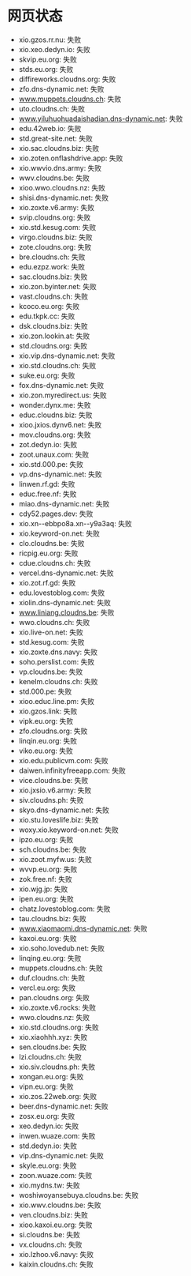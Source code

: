 # 网页状态
- xio.gzos.rr.nu: 失败
- xio.xeo.dedyn.io: 失败
- skvip.eu.org: 失败
- stds.eu.org: 失败
- diffireworks.cloudns.org: 失败
- zfo.dns-dynamic.net: 失败
- www.muppets.cloudns.ch: 失败
- uto.cloudns.ch: 失败
- www.yiluhuohuadaishadian.dns-dynamic.net: 失败
- edu.42web.io: 失败
- std.great-site.net: 失败
- xio.sac.cloudns.biz: 失败
- xio.zoten.onflashdrive.app: 失败
- xio.wwvio.dns.army: 失败
- wwv.cloudns.be: 失败
- xioo.wwo.cloudns.nz: 失败
- shisi.dns-dynamic.net: 失败
- xio.zoxte.v6.army: 失败
- svip.cloudns.org: 失败
- xio.std.kesug.com: 失败
- virgo.cloudns.biz: 失败
- zote.cloudns.org: 失败
- bre.cloudns.ch: 失败
- edu.ezpz.work: 失败
- sac.cloudns.biz: 失败
- xio.zon.byinter.net: 失败
- vast.cloudns.ch: 失败
- kcoco.eu.org: 失败
- edu.tkpk.cc: 失败
- dsk.cloudns.biz: 失败
- xio.zon.lookin.at: 失败
- std.cloudns.org: 失败
- xio.vip.dns-dynamic.net: 失败
- xio.std.cloudns.ch: 失败
- suke.eu.org: 失败
- fox.dns-dynamic.net: 失败
- xio.zon.myredirect.us: 失败
- wonder.dynx.me: 失败
- educ.cloudns.biz: 失败
- xioo.jxios.dynv6.net: 失败
- mov.cloudns.org: 失败
- zot.dedyn.io: 失败
- zoot.unaux.com: 失败
- xio.std.000.pe: 失败
- vp.dns-dynamic.net: 失败
- linwen.rf.gd: 失败
- educ.free.nf: 失败
- miao.dns-dynamic.net: 失败
- cdy52.pages.dev: 失败
- xio.xn--ebbpo8a.xn--y9a3aq: 失败
- xio.keyword-on.net: 失败
- clo.cloudns.be: 失败
- ricpig.eu.org: 失败
- cdue.cloudns.ch: 失败
- vercel.dns-dynamic.net: 失败
- xio.zot.rf.gd: 失败
- edu.lovestoblog.com: 失败
- xiolin.dns-dynamic.net: 失败
- www.liniang.cloudns.be: 失败
- wwo.cloudns.ch: 失败
- xio.live-on.net: 失败
- std.kesug.com: 失败
- xio.zoxte.dns.navy: 失败
- soho.perslist.com: 失败
- vp.cloudns.be: 失败
- kenelm.cloudns.ch: 失败
- std.000.pe: 失败
- xioo.educ.line.pm: 失败
- xio.gzos.link: 失败
- vipk.eu.org: 失败
- zfo.cloudns.org: 失败
- linqin.eu.org: 失败
- viko.eu.org: 失败
- xio.edu.publicvm.com: 失败
- daiwen.infinityfreeapp.com: 失败
- vice.cloudns.be: 失败
- xio.jxsio.v6.army: 失败
- siv.cloudns.ph: 失败
- skyo.dns-dynamic.net: 失败
- xio.stu.loveslife.biz: 失败
- woxy.xio.keyword-on.net: 失败
- ipzo.eu.org: 失败
- sch.cloudns.be: 失败
- xio.zoot.myfw.us: 失败
- wvvp.eu.org: 失败
- zok.free.nf: 失败
- xio.wjg.jp: 失败
- ipen.eu.org: 失败
- chatz.lovestoblog.com: 失败
- tau.cloudns.biz: 失败
- www.xiaomaomi.dns-dynamic.net: 失败
- kaxoi.eu.org: 失败
- xio.soho.lovedub.net: 失败
- linqing.eu.org: 失败
- muppets.cloudns.ch: 失败
- duf.cloudns.ch: 失败
- vercl.eu.org: 失败
- pan.cloudns.org: 失败
- xio.zoxte.v6.rocks: 失败
- wwo.cloudns.nz: 失败
- xio.std.cloudns.org: 失败
- xio.xiaohhh.xyz: 失败
- sen.cloudns.be: 失败
- lzi.cloudns.ch: 失败
- xio.siv.cloudns.ph: 失败
- xongan.eu.org: 失败
- vipn.eu.org: 失败
- xio.zos.22web.org: 失败
- beer.dns-dynamic.net: 失败
- zosx.eu.org: 失败
- xeo.dedyn.io: 失败
- inwen.wuaze.com: 失败
- std.dedyn.io: 失败
- vip.dns-dynamic.net: 失败
- skyle.eu.org: 失败
- zoon.wuaze.com: 失败
- xio.mydns.tw: 失败
- woshiwoyansebuya.cloudns.be: 失败
- xio.wwv.cloudns.be: 失败
- ven.cloudns.biz: 失败
- xioo.kaxoi.eu.org: 失败
- si.cloudns.be: 失败
- vx.cloudns.ch: 失败
- xio.lzhoo.v6.navy: 失败
- kaixin.cloudns.ch: 失败
